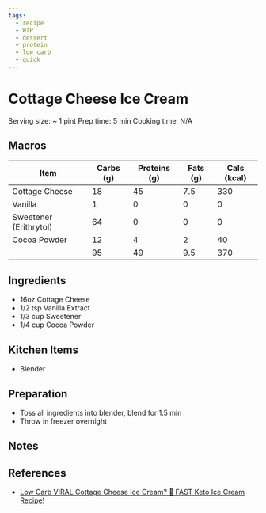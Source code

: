 ```yaml
---
tags:
  - recipe
  - WIP
  - dessert
  - protein
  - low carb
  - quick
---
```

# Cottage Cheese Ice Cream

Serving size: ~ 1 pint
Prep time: 5 min
Cooking time: N/A

## Macros

| Item | Carbs (g) | Proteins (g) | Fats (g) | Cals (kcal) |
| --- | --- | --- | --- | --- |
| Cottage Cheese | 18 | 45 | 7.5 | 330 |
| Vanilla | 1 | 0 | 0 | 0 |
| Sweetener (Erithrytol) | 64 | 0 | 0 | 0 |
| Cocoa Powder | 12 | 4 | 2 | 40 |
|  | 95 | 49 | 9.5 | 370 |

## Ingredients

- 16oz Cottage Cheese
- 1/2 tsp Vanilla Extract
- 1/3 cup Sweetener
- 1/4 cup Cocoa Powder

## Kitchen Items

- Blender

## Preparation

- Toss all ingredients into blender, blend for 1.5 min
- Throw in freezer overnight

## Notes

## References
- [Low Carb VIRAL Cottage Cheese Ice Cream? 🍦 FAST Keto Ice Cream Recipe!](https://www.youtube.com/watch?v=2bixEVRPRno)
